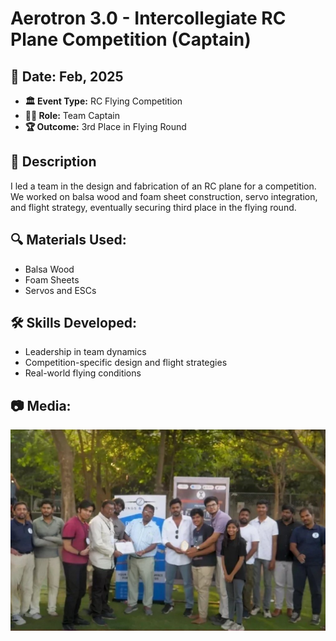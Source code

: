 # Aerotron 3.0 - Intercollegiate RC Plane Competition (Captain)

## 📅 Date: Feb, 2025
- **🏛️ Event Type:** RC Flying Competition
- **👨‍✈️ Role:** Team Captain
- **🏆 Outcome:** 3rd Place in Flying Round

## 📄 Description
I led a team in the design and fabrication of an RC plane for a competition. We worked on balsa wood and foam sheet construction, servo integration, and flight strategy, eventually securing third place in the flying round.

## 🔍 Materials Used:
- Balsa Wood
- Foam Sheets
- Servos and ESCs

## 🛠️ Skills Developed:
- Leadership in team dynamics
- Competition-specific design and flight strategies
- Real-world flying conditions

## 📷 Media:
![plane3](https://raw.githubusercontent.com/tammana-saisrinivas/RC-Plane-1st-2nd-Sem/main/Aerotron%203.0/Aerotron%20Pics/WhatsApp%20Image%202025-05-11%20at%2013.20.40.jpeg)

